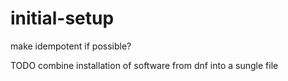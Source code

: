 # initial-setup

make idempotent if possible?

TODO combine installation of software from dnf into a sungle file
